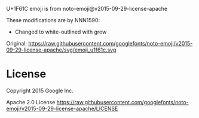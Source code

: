 U+1F61C emoji is from noto-emoji@v2015-09-29-license-apache

These modifications are by NNN1590:
* Changed to white-outlined with grow

Original: https://raw.githubusercontent.com/googlefonts/noto-emoji/v2015-09-29-license-apache/svg/emoji_u1f61c.svg

# License
Copyright 2015 Google Inc.

Apache 2.0 License
https://raw.githubusercontent.com/googlefonts/noto-emoji/v2015-09-29-license-apache/LICENSE
